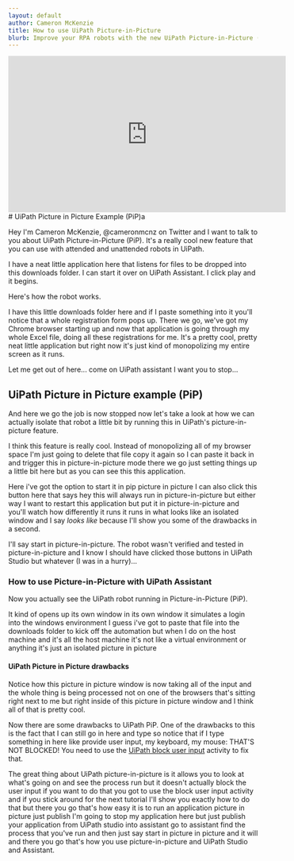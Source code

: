 ```yaml
---
layout: default
author: Cameron McKenzie
title: How to use UiPath Picture-in-Picture
blurb: Improve your RPA robots with the new UiPath Picture-in-Picture (PiP) feature available through UiPath Assistant. Your attended automations will never be the same!
---
```


<div class="embed-responsive embed-responsive-16by9">
<iframe width="560" height="315" src="https://www.youtube.com/embed/KOjVaJ7aPdA" frameborder="0" allow="accelerometer; autoplay; clipboard-write; encrypted-media; gyroscope; picture-in-picture" allowfullscreen></iframe>
</div>
# UiPath Picture in Picture Example (PiP)a

Hey I'm Cameron McKenzie, @cameronmcnz on Twitter and I want to talk to you about UiPath Picture-in-Picture (PiP).  It's a really cool new feature that you can use with attended and unattended robots in UiPath. 

I have a neat little application here that listens for files to be dropped into this downloads folder. I can start it over on UiPath Assistant. I click play and it begins. 

Here's how the robot works. 

I have this little downloads folder here and if I paste something into it you'll notice that a whole registration form pops up. There we go, we've got my Chrome browser starting up and now that application is going through my whole Excel file, doing all these registrations for me. It's a pretty cool, pretty neat little application but right now it's just kind of monopolizing my entire screen as it runs. 

Let me get out of here... come on UiPath assistant I want you to stop... 

## UiPath Picture in Picture example (PiP)

And here we go the job is now stopped now let's take a look at how we can actually isolate that robot a little bit by running this in UiPath's picture-in-picture feature. 

I think this feature is really cool.  Instead of monopolizing all of my browser space I'm just going to delete that file copy it again so I can paste it back in and trigger this in picture-in-picture mode there we go just setting things up a little bit here but as you can see this this application. 

Here i've got the option to start it in pip picture in picture I can also click this button here that says hey this will always run in picture-in-picture but either way I want to restart this application but put it in picture-in-picture and you'll watch how differently it runs it runs in what looks like an isolated window and I say <em>looks like</em> because I'll show you some of the drawbacks in a second. 

I'll say start in picture-in-picture. The robot wasn't verified and tested in picture-in-picture and I know I should have clicked those buttons in UiPath Studio but whatever (I was in a hurry)...

### How to use Picture-in-Picture with UiPath Assistant


Now you actually see the UiPath robot running in Picture-in-Picture (PiP). 

It kind of opens up its own window in its own window it simulates a login into the windows environment I guess i've got to paste that file into the downloads folder to kick off the automation but when I do on the host machine and it's all the host machine it's not like a virtual environment or anything it's just an isolated picture in picture 

#### UiPath Picture in Picture drawbacks

Notice how this picture in picture window is now taking all of the input and the whole thing is being processed not on one of the browsers that's sitting right next to me but right inside of this picture in picture window and I think all of that is pretty cool.

Now there are some drawbacks to UiPath PiP. One of the drawbacks to this is the fact that I can still go in here and type so notice that if I type something in here like provide user input, my keyboard, my mouse: THAT'S NOT BLOCKED! You need to use the <a href="https://youtu.be/OBHm7BJSr7Q">UiPath block user input</a> activity to fix that.

The great thing about UiPath picture-in-picture is it allows you to look at what's going on and see the process run but it doesn't actually block the user input if you want to do that you got to use the block user input activity and if you stick around for the next tutorial I'll show you exactly how to do that but there you go that's how easy it is to run an application picture in picture just publish I'm going to stop my application here but just publish your application from UiPath studio into assistant go to assistant find the process that you've run and then just say start in picture in picture and it will and there you go that's how you use picture-in-picture and UiPath Studio and Assistant.